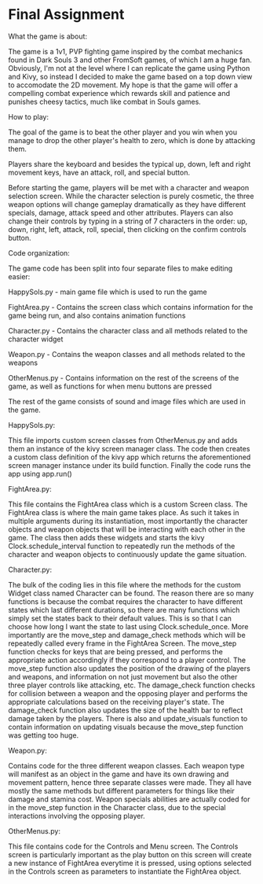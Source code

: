 # Final Assignment
What the game is about:

The game is a 1v1, PVP fighting game inspired by the combat mechanics found in Dark Souls 3 and other FromSoft games, of which I am a huge fan. Obviously, I'm not at the level where I can replicate the game using Python and Kivy, so instead I decided to make the game based on a top down view to accomodate the 2D movement. My hope is that the game will offer a compelling combat experience which rewards skill and patience and punishes cheesy tactics, much like combat in Souls games.

How to play:

The goal of the game is to beat the other player and you win when you manage to drop the other player's health to zero, which is done by attacking them. 

Players share the keyboard and besides the typical up, down, left and right movement keys, have an attack, roll, and special button.

Before starting the game, players will be met with a character and weapon selection screen. While the character selection is purely cosmetic, the three weapon options will change gameplay dramatically as they have different specials, damage, attack speed and other attributes. Players can also change their controls by typing in a string of 7 characters in the order: up, down, right, left, attack, roll, special, then clicking on the confirm controls button.

Code organization:

The game code has been split into four separate files to make editing easier:

HappySols.py - main game file which is used to run the game

FightArea.py - Contains the screen class which contains information for the game being run, and also contains animation functions

Character.py - Contains the character class and all methods related to the character widget

Weapon.py - Contains the weapon classes and all methods related to the weapons

OtherMenus.py - Contains information on the rest of the screens of the game, as well as functions for when menu buttons are pressed

The rest of the game consists of sound and image files which are used in the game.

HappySols.py:

This file imports custom screen classes from OtherMenus.py and adds them an instance of the kivy screen manager class.
The code then creates a custom class definition of the kivy app which returns the aforementioned screen manager instance under its build function.
Finally the code runs the app using app.run()

FightArea.py:

This file contains the FightArea class which is a custom Screen class. The FightArea class is where the main game takes place. As such it takes in multiple arguments during its instantiation, most importantly the character objects and weapon objects that will be interacting with each other in the game. The class then adds these widgets and starts the kivy Clock.schedule_interval function to repeatedly run the methods of the character and weapon objects to continuously update the game situation.

Character.py:

The bulk of the coding lies in this file where the methods for the custom Widget class named Character can be found. The reason there are so many functions is because the combat requires the character to have different states which last different durations, so there are many functions which simply set the states back to their default values. This is so that I can choose how long I want the state to last using Clock.schedule_once. More importantly are the move_step and damage_check methods which will be repeatedly called every frame in the FightArea Screen. The move_step function checks for keys that are being pressed, and performs the appropriate action accordingly if they correspond to a player control. The move_step function also updates the position of the drawing of the players and weapons, and information on not just movement but also the other three player controls like attacking, etc. The damage_check function checks for collision between a weapon and the opposing player and performs the appropriate calculations based on the receiving player's state. The damage_check function also updates the size of the health bar to reflect damage taken by the players. There is also and update_visuals function to contain information on updating visuals because the move_step function was getting too huge.

Weapon.py:

Contains code for the three different weapon classes. Each weapon type will manifest as an object in the game and have its own drawing and movement pattern, hence three separate classes were made. They all have mostly the same methods but different parameters for things like their damage and stamina cost. Weapon specials abilities are actually coded for in the move_step function in the Character class, due to the special interactions involving the opposing player.

OtherMenus.py:

This file contains code for the Controls and Menu screen. The Controls screen is particularly important as the play button on this screen will create a new instance of FightArea everytime it is pressed, using options selected in the Controls screen as parameters to instantiate the FightArea object. 


